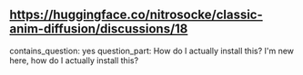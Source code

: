 ## https://huggingface.co/nitrosocke/classic-anim-diffusion/discussions/18

contains_question: yes
question_part: How do I actually install this? I'm new here, how do I actually install this?